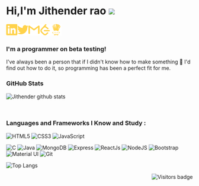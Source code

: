 # Hi,I'm Jithender rao <img src="https://media.giphy.com/media/hvRJCLFzcasrR4ia7z/giphy.gif" width="25px">

[<img align="left" alt="Jithender rao | LinkedIn" width="30px" src="./linkedin.svg" />][linkedin]
[<img align="left" alt="Jithender rao | Twitter" width="30px" src="./twitter.svg" />][twitter]
[<img align="left" alt="jithenderjupally | Gmail" width="30px" src="./gmail.svg" />][gmail]
[<img align="left" alt="Jithender rao | Leetcode" width="30px" src="./leetcode.svg" />][Leetcode]
[<img align="left" alt="Jithender rao | Codechef" width="30px" src="./codechef.svg" />][codechef]

[linkedin]:https://www.linkedin.com/in/jithenderrao/
[twitter]: https://twitter.com/JiThEnDeR_04/
[gmail]: mailto:jithenderjupally@gmail.com
[Leetcode]:https://leetcode.com/Jupally04/
[codechef]:https://www.codechef.com/users/jithender04/

<br>
<br>

### I'm a programmer on beta testing!
I've always been a person that if I didn't know how to make something 🔎 I'd find out how to do it, so programming has been a perfect fit for me.
<br>

### GitHub Stats
![Jithender github stats](https://github-readme-stats.vercel.app/api?username=jithender04&count_private=true&show_icons=true&theme=radical&include_all_commits=true)

<br>

### Languages and Frameworks I Know and Study :
![HTML5](https://img.shields.io/badge/-HTML5-E34F26?style=flat&logo=html5&logoColor=white)
![CSS3](https://img.shields.io/badge/-CSS3-1572B6?style=flat&logo=css3)
![JavaScript](https://img.shields.io/badge/JavaScript%20-%23323330.svg?&style=flat&logo=javascript&logoColor=%23F7DF1E)

![C](https://img.shields.io/badge/C%20-%2300599C.svg?&style=flat&logo=c&logoColor=white)
![Java](https://img.shields.io/badge/Java-%23ED8B00.svg?&style=flat&logo=java&logoColor=white)
![MongoDB](http://img.shields.io/badge/-MongoDB-47A248?style=flat&logo=mongodb&logoColor=white)
![Express](https://img.shields.io/badge/Express.js%20-%23404d59.svg?&style=flat)
![ReactJs](https://img.shields.io/badge/ReactJs%20-%2320232a.svg?&style=flat&logo=react&logoColor=%2361DAFB)
![NodeJS](http://img.shields.io/badge/-NodeJS-6EBF20?style=flat&logo=node.js&logoColor=white)
![Bootstrap](https://img.shields.io/badge/Bootstrap%20-%23563D7C.svg?&style=flat&logo=bootstrap&logoColor=white)
![Material UI](https://img.shields.io/badge/Material%20UI%20-%230081CB.svg?&style=flat&logo=material-ui&logoColor=white)
![Git](https://img.shields.io/badge/-Git-F05032?style=flat&logo=git&logoColor=white)


![Top Langs](https://github-readme-stats.vercel.app/api/top-langs/?username=jithender04&theme=great-gatsby&layout=compact)

<a href="https://badges.pufler.dev">
    <img align="right" src="https://badges.pufler.dev/visits/jithender04/jithender04?color=#6EBF20" alt="Visitors badge" />
 </a>


